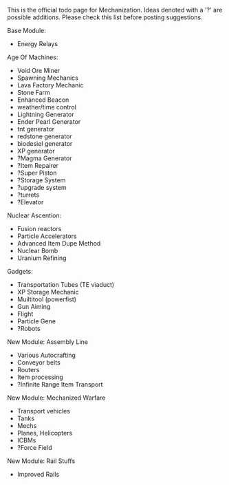 This is the official todo page for Mechanization. Ideas denoted with a '?' are possible additions. Please check this list before posting suggestions.

Base Module:
* Energy Relays

Age Of Machines:
* Void Ore Miner
* Spawning Mechanics
* Lava Factory Mechanic
* Stone Farm
* Enhanced Beacon
* weather/time control
* Lightning Generator
* Ender Pearl Generator
* tnt generator
* redstone generator
* biodesiel generator
* XP generator
* ?Magma Generator
* ?Item Repairer
* ?Super Piston
* ?Storage System
* ?upgrade system
* ?turrets
* ?Elevator

Nuclear Ascention:
* Fusion reactors
* Particle Accelerators
* Advanced Item Dupe Method
* Nuclear Bomb
* Uranium Refining

Gadgets:
* Transportation Tubes (TE viaduct)
* XP Storage Mechanic
* Muiltitool (powerfist)
* Gun Aiming
* Flight
* Particle Gene
* ?Robots

New Module: Assembly Line
* Various Autocrafting
* Conveyor belts
* Routers
* Item processing
* ?Infinite Range Item Transport

New Module: Mechanized Warfare
* Transport vehicles
* Tanks
* Mechs
* Planes, Helicopters
* ICBMs
* ?Force Field

New Module: Rail Stuffs
* Improved Rails